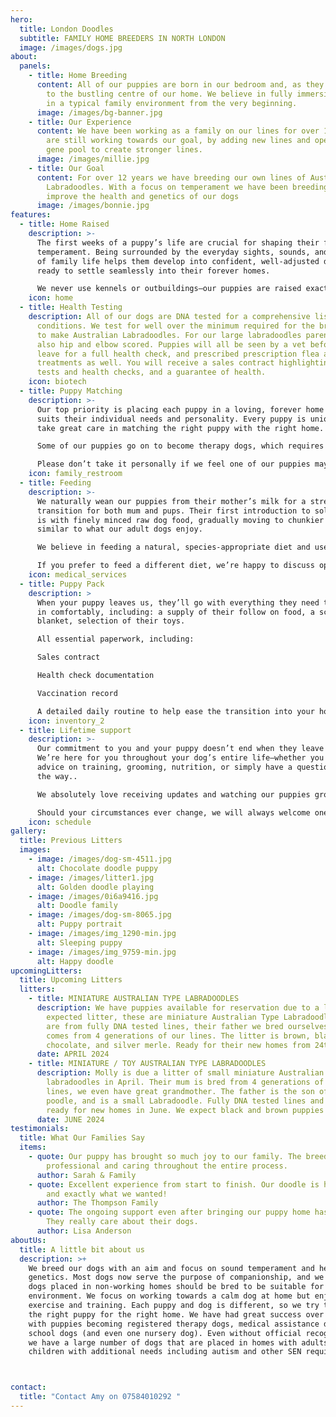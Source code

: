```yaml
---
hero:
  title: London Doodles
  subtitle: FAMILY HOME BREEDERS IN NORTH LONDON
  image: /images/dogs.jpg
about:
  panels:
    - title: Home Breeding
      content: All of our puppies are born in our bedroom and, as they grow, are moved
        to the bustling centre of our home. We believe in fully immersing them
        in a typical family environment from the very beginning.
      image: /images/bg-banner.jpg
    - title: Our Experience
      content: We have been working as a family on our lines for over 10 years, but we
        are still working towards our goal, by adding new lines and opening the
        gene pool to create stronger lines.
      image: /images/millie.jpg
    - title: Our Goal
      content: For over 12 years we have breeding our own lines of Australian type
        Labradoodles. With a focus on temperament we have been breeding to
        improve the health and genetics of our dogs
      image: /images/bonnie.jpg
features:
  - title: Home Raised
    description: >-
      The first weeks of a puppy’s life are crucial for shaping their future
      temperament. Being surrounded by the everyday sights, sounds, and rhythms
      of family life helps them develop into confident, well-adjusted dogs,
      ready to settle seamlessly into their forever homes.

      We never use kennels or outbuildings—our puppies are raised exactly where they belong: right alongside us, as part of the family along with our children, other dogs and cat.
    icon: home
  - title: Health Testing
    description: All of our dogs are DNA tested for a comprehensive list of
      conditions. We test for well over the minimum required for the breeds used
      to make Australian Labradoodles. For our large labradoodles parents are
      also hip and elbow scored. Puppies will all be seen by a vet before they
      leave for a full health check, and prescribed prescription flea and worm
      treatments as well. You will receive a sales contract highlighting the
      tests and health checks, and a guarantee of health.
    icon: biotech
  - title: Puppy Matching
    description: >-
      Our top priority is placing each puppy in a loving, forever home that
      suits their individual needs and personality. Every puppy is unique, so we
      take great care in matching the right puppy with the right home.

      Some of our puppies go on to become therapy dogs, which requires specific temperaments and traits. In these cases, we match them with families who need those characteristics.

      Please don’t take it personally if we feel one of our puppies may not be the right fit for your household. This is never a reflection on you, but a commitment to the long-term wellbeing of our dogs, and it may be that a later litter will suit you better.
    icon: family_restroom
  - title: Feeding
    description: >-
      We naturally wean our puppies from their mother’s milk for a stress free
      transition for both mum and pups. Their first introduction to solid food
      is with finely minced raw dog food, gradually moving to chunkier blends
      similar to what our adult dogs enjoy.

      We believe in feeding a natural, species-appropriate diet and use only age-appropriate, natural treats to support sensory development. Chewing on larger, safe chews not only satisfies their natural instincts but also helps them relax and self-soothe.

      If you prefer to feed a different diet, we’re happy to discuss options with you and will do our best to accommodate your preferences before your puppy goes home.
    icon: medical_services
  - title: Puppy Pack
    description: >
      When your puppy leaves us, they’ll go with everything they need to settle
      in comfortably, including: a supply of their follow on food, a scent
      blanket, selection of their toys.

      All essential paperwork, including:

      Sales contract

      Health check documentation

      Vaccination record

      A detailed daily routine to help ease the transition into your home
    icon: inventory_2
  - title: Lifetime support
    description: >-
      Our commitment to you and your puppy doesn’t end when they leave our home.
      We’re here for you throughout your dog’s entire life—whether you need
      advice on training, grooming, nutrition, or simply have a question along
      the way..

      We absolutely love receiving updates and watching our puppies grow and thrive with their new families—it’s one of the most rewarding parts of what we do.

      Should your circumstances ever change, we will always welcome one of our dogs back into our care—no matter their age. All of our puppies’ microchips are dual registered to us as an added safeguard, ensuring that if any of them ever end up in rescue or picked up by a dog warden we can help to reunite.
    icon: schedule
gallery:
  title: Previous Litters
  images:
    - image: /images/dog-sm-4511.jpg
      alt: Chocolate doodle puppy
    - image: /images/litter1.jpg
      alt: Golden doodle playing
    - image: /images/0i6a9416.jpg
      alt: Doodle family
    - image: /images/dog-sm-8065.jpg
      alt: Puppy portrait
    - image: /images/img_1290-min.jpg
      alt: Sleeping puppy
    - image: /images/img_9759-min.jpg
      alt: Happy doodle
upcomingLitters:
  title: Upcoming Litters
  litters:
    - title: MINIATURE AUSTRALIAN TYPE LABRADOODLES
      description: We have puppies available for reservation due to a larger than
        expected litter, these are miniature Australian Type Labradoodles. They
        are from fully DNA tested lines, their father we bred ourselves and
        comes from 4 generations of our lines. The litter is brown, black,
        chocolate, and silver merle. Ready for their new homes from 24th April
      date: APRIL 2024
    - title: MINIATURE / TOY AUSTRALIAN TYPE LABRADOODLES
      description: Molly is due a litter of small miniature Australian type
        labradoodles in April. Their mum is bred from 4 generations of our
        lines, we even have great grandmother. The father is the son of our toy
        poodle, and is a small Labradoodle. Fully DNA tested lines and would be
        ready for new homes in June. We expect black and brown puppies
      date: JUNE 2024
testimonials:
  title: What Our Families Say
  items:
    - quote: Our puppy has brought so much joy to our family. The breeder was
        professional and caring throughout the entire process.
      author: Sarah & Family
    - quote: Excellent experience from start to finish. Our doodle is healthy, happy,
        and exactly what we wanted!
      author: The Thompson Family
    - quote: The ongoing support even after bringing our puppy home has been amazing.
        They really care about their dogs.
      author: Lisa Anderson
aboutUs:
  title: A little bit about us
  description: >+
    We breed our dogs with an aim and focus on sound temperament and healthy
    genetics. Most dogs now serve the purpose of companionship, and we believe
    dogs placed in non-working homes should be bred to be suitable for a home
    environment. We focus on working towards a calm dog at home but enjoys
    exercise and training. Each puppy and dog is different, so we try to choose
    the right puppy for the right home. We have had great success over the years
    with puppies becoming registered therapy dogs, medical assistance dogs,
    school dogs (and even one nursery dog). Even without official recognition,
    we have a large number of dogs that are placed in homes with adults or
    children with additional needs including autism and other SEN requirements. 



contact:
  title: "Contact Amy on 07584010292 "
---
```

